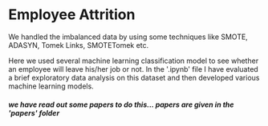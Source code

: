 # Employee Attrition


We handled the imbalanced data by using some techniques like SMOTE, ADASYN, Tomek Links, SMOTETomek etc.

Here we used several machine learning classification model to see whether an employee will leave his/her job or not.
In the '.ipynb' file I have evaluated a brief exploratory data analysis on this dataset and then developed various machine learning models. 

##### we have read out some papers to do this... papers are given in the 'papers' folder
